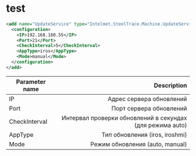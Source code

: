 # test

```xml
<add name="UpdateService" type="Intelmet.SteelTrace.Machine.UpdateService, Intelmet.SteelTrace.Machine.UpdateService.dll">
  <configuration>
    <IP>192.168.160.55</IP>
    <Port>21</Port>
    <CheckInterval>5</CheckInterval>
    <AppType>iros</AppType>
    <Mode>manual</Mode>
  </configuration>
</add>
```

Parameter name | Description
--- | ---:
IP | Адрес сервера обновлений
Port | Порт сервера обновлений
CheckInterval | Интервал проверки обновлений в секундах (для режима auto)
AppType | Тип обновления (iros, iroshmi)
Mode | Режим обновления (auto, manual)

